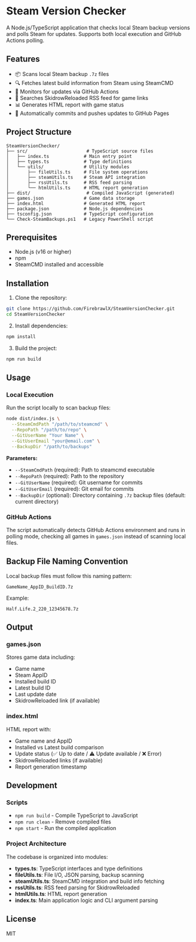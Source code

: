 # Steam Version Checker

A Node.js/TypeScript application that checks local Steam backup versions and polls Steam for updates. Supports both local execution and GitHub Actions polling.

## Features

- 📦 Scans local Steam backup `.7z` files
- 🔍 Fetches latest build information from Steam using SteamCMD
- 📡 Monitors for updates via GitHub Actions
- 🔗 Searches SkidrowReloaded RSS feed for game links
- 📊 Generates HTML report with game status
- 🚀 Automatically commits and pushes updates to GitHub Pages

## Project Structure

```
SteamVersionChecker/
├── src/                      # TypeScript source files
│   ├── index.ts             # Main entry point
│   ├── types.ts             # Type definitions
│   └── utils/               # Utility modules
│       ├── fileUtils.ts     # File system operations
│       ├── steamUtils.ts    # Steam API integration
│       ├── rssUtils.ts      # RSS feed parsing
│       └── htmlUtils.ts     # HTML report generation
├── dist/                     # Compiled JavaScript (generated)
├── games.json               # Game data storage
├── index.html               # Generated HTML report
├── package.json             # Node.js dependencies
├── tsconfig.json            # TypeScript configuration
└── Check-SteamBackups.ps1   # Legacy PowerShell script
```

## Prerequisites

- Node.js (v16 or higher)
- npm
- SteamCMD installed and accessible

## Installation

1. Clone the repository:

```bash
git clone https://github.com/FirebrawlX/SteamVersionChecker.git
cd SteamVersionChecker
```

2. Install dependencies:

```bash
npm install
```

3. Build the project:

```bash
npm run build
```

## Usage

### Local Execution

Run the script locally to scan backup files:

```bash
node dist/index.js \
  --SteamCmdPath "/path/to/steamcmd" \
  --RepoPath "/path/to/repo" \
  --GitUserName "Your Name" \
  --GitUserEmail "your@email.com" \
  --BackupDir "/path/to/backups"
```

**Parameters:**

- `--SteamCmdPath` (required): Path to steamcmd executable
- `--RepoPath` (required): Path to the repository
- `--GitUserName` (required): Git username for commits
- `--GitUserEmail` (required): Git email for commits
- `--BackupDir` (optional): Directory containing `.7z` backup files (default: current directory)

### GitHub Actions

The script automatically detects GitHub Actions environment and runs in polling mode, checking all games in `games.json` instead of scanning local files.

## Backup File Naming Convention

Local backup files must follow this naming pattern:

```
GameName_AppID_BuildID.7z
```

Example:

```
Half.Life.2_220_12345678.7z
```

## Output

### games.json

Stores game data including:

- Game name
- Steam AppID
- Installed build ID
- Latest build ID
- Last update date
- SkidrowReloaded link (if available)

### index.html

HTML report with:

- Game name and AppID
- Installed vs Latest build comparison
- Update status (✅ Up to date / ⚠️ Update available / ❌ Error)
- SkidrowReloaded links (if available)
- Report generation timestamp

## Development

### Scripts

- `npm run build` - Compile TypeScript to JavaScript
- `npm run clean` - Remove compiled files
- `npm start` - Run the compiled application

### Project Architecture

The codebase is organized into modules:

- **types.ts**: TypeScript interfaces and type definitions
- **fileUtils.ts**: File I/O, JSON parsing, backup scanning
- **steamUtils.ts**: SteamCMD integration and build info fetching
- **rssUtils.ts**: RSS feed parsing for SkidrowReloaded
- **htmlUtils.ts**: HTML report generation
- **index.ts**: Main application logic and CLI argument parsing

## License

MIT
